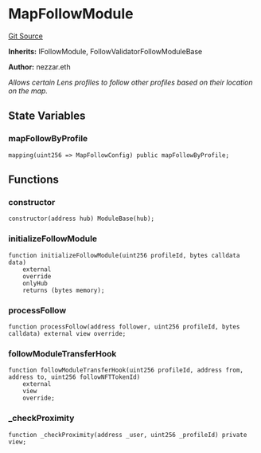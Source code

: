 # MapFollowModule
[Git Source](https://github.com/nezz0746/lens-simple-map/blob/a30c376db312f36a38577517f8db496f70da23ed/src/MapFollowModule.sol)

**Inherits:**
IFollowModule, FollowValidatorFollowModuleBase

**Author:**
nezzar.eth

*Allows certain Lens profiles to follow other profiles based on
their location on the map.*


## State Variables
### mapFollowByProfile

```solidity
mapping(uint256 => MapFollowConfig) public mapFollowByProfile;
```


## Functions
### constructor


```solidity
constructor(address hub) ModuleBase(hub);
```

### initializeFollowModule


```solidity
function initializeFollowModule(uint256 profileId, bytes calldata data)
    external
    override
    onlyHub
    returns (bytes memory);
```

### processFollow


```solidity
function processFollow(address follower, uint256 profileId, bytes calldata) external view override;
```

### followModuleTransferHook


```solidity
function followModuleTransferHook(uint256 profileId, address from, address to, uint256 followNFTTokenId)
    external
    view
    override;
```

### _checkProximity


```solidity
function _checkProximity(address _user, uint256 _profileId) private view;
```

